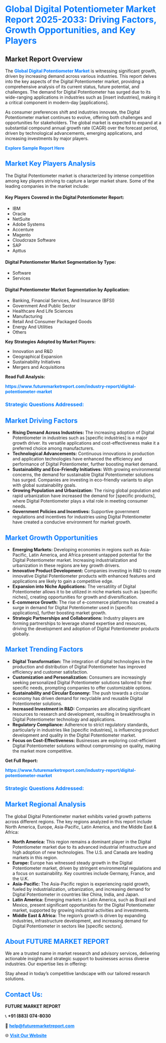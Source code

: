 <h1 style="color: #007BFF;">Global Digital Potentiometer Market Report 2025-2033: Driving Factors, Growth Opportunities, and Key Players</h1>

<section id="overview">
<h2>Market Report Overview</h2>
<p>The <a href="https://www.futuremarketreport.com/industry-report/digital-potentiometer-market" style="color: #007BFF; text-decoration: none;"><strong>Global Digital Potentiometer Market</strong></a> is witnessing significant growth, driven by increasing demand across various industries. This report delves into the key aspects of the Digital Potentiometer market, providing a comprehensive analysis of its current status, future potential, and challenges. The demand for Digital Potentiometer has surged due to its wide-ranging applications in industries such as [insert industries], making it a critical component in modern-day [applications].</p>
<p>As consumer preferences shift and industries innovate, the Digital Potentiometer market continues to evolve, offering both challenges and opportunities for stakeholders. The global market is expected to expand at a substantial compound annual growth rate (CAGR) over the forecast period, driven by technological advancements, emerging applications, and increasing investments by major players.</p>
</section>

<section id="overview">
<p><a href="https://www.futuremarketreport.com/request-sample/reportId=34431" style="color: #007BFF; text-decoration: none;"><strong>Explore Sample Report Here</strong></a></p>
</section>

<section id="key-players">
<h2 style="color: #007BFF;">Market Key Players Analysis</h2>
<p>The Digital Potentiometer market is characterized by intense competition among key players striving to capture a larger market share. Some of the leading companies in the market include:</p>
<h4>Key Players Covered in the Digital Potentiometer Report:</h4>
<ul><li>IBM</li><li>Oracle</li><li>NetSuite</li><li>Adobe Systems</li><li>Accenture</li><li>Magento</li><li>Cloudcraze Software</li><li>SAP</li><li>Apttus</li></ul>
<h4>Digital Potentiometer Market Segmentation by Type:</h4>
<ul><li>Software</li><li>Services</li></ul>

<h4>Digital Potentiometer Market Segmentation by Application:</h4>
<ul><li>Banking, Financial Services, And Insurance (BFSI)</li><li>Government And Public Sector</li><li>Healthcare And Life Sciences</li><li>Manufacturing</li><li>Retail And Consumer Packaged Goods</li><li>Energy And Utilities</li><li>Others</li></ul>
<p><strong>Key Strategies Adopted by Market Players:</strong></p>
<ul>
<li>Innovation and R&D</li>
<li>Geographical Expansion</li>
<li>Sustainability Initiatives</li>
<li>Mergers and Acquisitions</li>
</ul>
</section>

<section>
<p><strong>Read Full Analysis: </strong></p><a href="https://www.futuremarketreport.com/industry-report/digital-potentiometer-market" style="color: #007BFF; text-decoration: none;"><strong>https://www.futuremarketreport.com/industry-report/digital-potentiometer-market</strong></a>
<h3 style="color: #007BFF;">Strategic Questions Addressed:</h3>
</section>

<section id="driving-factors">
<h2 style="color: #007BFF;">Market Driving Factors</h2>
<ul>
<li><strong>Rising Demand Across Industries:</strong> The increasing adoption of Digital Potentiometer in industries such as [specific industries] is a major growth driver. Its versatile applications and cost-effectiveness make it a preferred choice among manufacturers.</li>
<li><strong>Technological Advancements:</strong> Continuous innovations in production and application technologies have enhanced the efficiency and performance of Digital Potentiometer, further boosting market demand.</li>
<li><strong>Sustainability and Eco-Friendly Initiatives:</strong> With growing environmental concerns, the demand for sustainable Digital Potentiometer solutions has surged. Companies are investing in eco-friendly variants to align with global sustainability goals.</li>
<li><strong>Growing Population and Urbanization:</strong> The rising global population and rapid urbanization have increased the demand for [specific products], where Digital Potentiometer plays a vital role in meeting consumer needs.</li>
<li><strong>Government Policies and Incentives:</strong> Supportive government regulations and incentives for industries using Digital Potentiometer have created a conducive environment for market growth.</li>
</ul>
</section>

<section id="growth-opportunities">
<h2 style="color: #007BFF;">Market Growth Opportunities</h2>
<ul>
<li><strong>Emerging Markets:</strong> Developing economies in regions such as Asia-Pacific, Latin America, and Africa present untapped potential for the Digital Potentiometer market. Increasing industrialization and urbanization in these regions are key growth drivers.</li>
<li><strong>Innovative Product Development:</strong> Companies investing in R&D to create innovative Digital Potentiometer products with enhanced features and applications are likely to gain a competitive edge.</li>
<li><strong>Expansion into Niche Applications:</strong> The versatility of Digital Potentiometer allows it to be utilized in niche markets such as [specific niches], creating opportunities for growth and diversification.</li>
<li><strong>E-commerce Growth:</strong> The rise of e-commerce platforms has created a surge in demand for Digital Potentiometer used in [specific applications], further boosting market growth.</li>
<li><strong>Strategic Partnerships and Collaborations:</strong> Industry players are forming partnerships to leverage shared expertise and resources, driving the development and adoption of Digital Potentiometer products globally.</li>
</ul>
</section>

<section id="trending-factors">
<h2 style="color: #007BFF;">Market Trending Factors</h2>
<ul>
<li><strong>Digital Transformation:</strong> The integration of digital technologies in the production and distribution of Digital Potentiometer has improved efficiency and customer satisfaction.</li>
<li><strong>Customization and Personalization:</strong> Consumers are increasingly seeking personalized Digital Potentiometer solutions tailored to their specific needs, prompting companies to offer customizable options.</li>
<li><strong>Sustainability and Circular Economy:</strong> The push towards a circular economy has driven demand for recyclable and reusable Digital Potentiometer solutions.</li>
<li><strong>Increased Investment in R&D:</strong> Companies are allocating significant resources to research and development, resulting in breakthroughs in Digital Potentiometer technology and applications.</li>
<li><strong>Regulatory Compliance:</strong> Adherence to strict regulatory standards, particularly in industries like [specific industries], is influencing product development and quality in the Digital Potentiometer market.</li>
<li><strong>Focus on Cost-Effectiveness:</strong> Businesses are exploring cost-efficient Digital Potentiometer solutions without compromising on quality, making the market more competitive.</li>
</ul>
</section>

<section>
<p><strong>Get Full Report: </strong></p><a href="https://www.futuremarketreport.com/industry-report/digital-potentiometer-market" style="color: #007BFF; text-decoration: none;"><strong>https://www.futuremarketreport.com/industry-report/digital-potentiometer-market</strong></a>
<h3 style="color: #007BFF;">Strategic Questions Addressed:</h3>
</section>


<section id="regional-analysis">
<h2 style="color: #007BFF;">Market Regional Analysis</h2>
<p>The global Digital Potentiometer market exhibits varied growth patterns across different regions. The key regions analyzed in this report include North America, Europe, Asia-Pacific, Latin America, and the Middle East & Africa:</p>
<ul>
<li><strong>North America:</strong> This region remains a dominant player in the Digital Potentiometer market due to its advanced industrial infrastructure and high adoption of new technologies. The U.S. and Canada are leading markets in this region.</li>
<li><strong>Europe:</strong> Europe has witnessed steady growth in the Digital Potentiometer market, driven by stringent environmental regulations and a focus on sustainability. Key countries include Germany, France, and the U.K.</li>
<li><strong>Asia-Pacific:</strong> The Asia-Pacific region is experiencing rapid growth, fueled by industrialization, urbanization, and increasing demand for Digital Potentiometer in countries like China, India, and Japan.</li>
<li><strong>Latin America:</strong> Emerging markets in Latin America, such as Brazil and Mexico, present significant opportunities for the Digital Potentiometer market, supported by growing industrial activities and investments.</li>
<li><strong>Middle East & Africa:</strong> The region’s growth is driven by expanding industries, infrastructure development, and increasing demand for Digital Potentiometer in sectors like [specific sectors].</li>
</ul>
</section>

<footer>
<h2 style="color: #007BFF;">About FUTURE MARKET REPORT</h2>
<p>We are a trusted name in market research and advisory services, delivering actionable insights and strategic support to businesses across diverse industries. Our expertise lies in offering:</p>

<p>Stay ahead in today’s competitive landscape with our tailored research solutions.</p>

<h2 style="color: #007BFF;">Contact Us:</h2>
<p><strong>FUTURE MARKET REPORT</strong></p>
<p>📞 <strong>+91 (883) 074-8030</strong></p>
<p>📧 <strong><a href="mailto:help@futuremarketreport.com" style="color: #007BFF;">help@futuremarketreport.com</a></strong></p>
<p>🌐 <strong><a href="https://www.futuremarketreport.com/" style="color: #007BFF;">Visit Our Website</a></strong></p>
</footer>